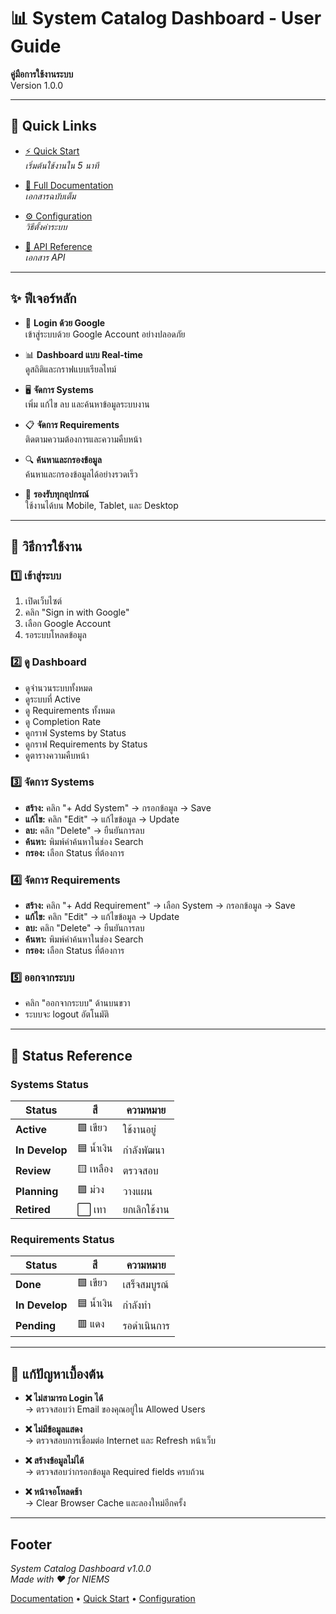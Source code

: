 # 📊 System Catalog Dashboard - User Guide

**คู่มือการใช้งานระบบ**  
Version 1.0.0

---

## 🔗 Quick Links

- [⚡ Quick Start](QUICKSTART.md)  
  _เริ่มต้นใช้งานใน 5 นาที_

- [📖 Full Documentation](README.md)  
  _เอกสารฉบับเต็ม_

- [⚙️ Configuration](CONFIG.md)  
  _วิธีตั้งค่าระบบ_

- [🔌 API Reference](postman/API_DOCUMENTATION.md)  
  _เอกสาร API_

---

## ✨ ฟีเจอร์หลัก

- 🔐 **Login ด้วย Google**  
  เข้าสู่ระบบด้วย Google Account อย่างปลอดภัย

- 📊 **Dashboard แบบ Real-time**  
  ดูสถิติและกราฟแบบเรียลไทม์

- 🖥️ **จัดการ Systems**  
  เพิ่ม แก้ไข ลบ และค้นหาข้อมูลระบบงาน

- 📋 **จัดการ Requirements**  
  ติดตามความต้องการและความคืบหน้า

- 🔍 **ค้นหาและกรองข้อมูล**  
  ค้นหาและกรองข้อมูลได้อย่างรวดเร็ว

- 📱 **รองรับทุกอุปกรณ์**  
  ใช้งานได้บน Mobile, Tablet, และ Desktop

---

## 📖 วิธีการใช้งาน

### 1️⃣ เข้าสู่ระบบ

1. เปิดเว็บไซต์
2. คลิก "Sign in with Google"
3. เลือก Google Account
4. รอระบบโหลดข้อมูล

### 2️⃣ ดู Dashboard

- ดูจำนวนระบบทั้งหมด
- ดูระบบที่ Active
- ดู Requirements ทั้งหมด
- ดู Completion Rate
- ดูกราฟ Systems by Status
- ดูกราฟ Requirements by Status
- ดูตารางความคืบหน้า

### 3️⃣ จัดการ Systems

- **สร้าง:** คลิก "+ Add System" → กรอกข้อมูล → Save
- **แก้ไข:** คลิก "Edit" → แก้ไขข้อมูล → Update
- **ลบ:** คลิก "Delete" → ยืนยันการลบ
- **ค้นหา:** พิมพ์คำค้นหาในช่อง Search
- **กรอง:** เลือก Status ที่ต้องการ

### 4️⃣ จัดการ Requirements

- **สร้าง:** คลิก "+ Add Requirement" → เลือก System → กรอกข้อมูล → Save
- **แก้ไข:** คลิก "Edit" → แก้ไขข้อมูล → Update
- **ลบ:** คลิก "Delete" → ยืนยันการลบ
- **ค้นหา:** พิมพ์คำค้นหาในช่อง Search
- **กรอง:** เลือก Status ที่ต้องการ

### 5️⃣ ออกจากระบบ

- คลิก "ออกจากระบบ" ด้านบนขวา
- ระบบจะ logout อัตโนมัติ

---

## 📌 Status Reference

### Systems Status

| Status      | สี           | ความหมาย         |
|-------------|--------------|------------------|
| **Active**      | 🟩 เขียว      | ใช้งานอยู่       |
| **In Develop**  | 🟦 น้ำเงิน     | กำลังพัฒนา       |
| **Review**      | 🟨 เหลือง     | ตรวจสอบ          |
| **Planning**    | 🟪 ม่วง       | วางแผน           |
| **Retired**     | ⬜ เทา        | ยกเลิกใช้งาน     |

### Requirements Status

| Status         | สี           | ความหมาย         |
|----------------|--------------|------------------|
| **Done**          | 🟩 เขียว      | เสร็จสมบูรณ์     |
| **In Develop**    | 🟦 น้ำเงิน     | กำลังทำ          |
| **Pending**       | 🟥 แดง        | รอดำเนินการ      |

---

## 🔧 แก้ปัญหาเบื้องต้น

- **❌ ไม่สามารถ Login ได้**  
  → ตรวจสอบว่า Email ของคุณอยู่ใน Allowed Users

- **❌ ไม่มีข้อมูลแสดง**  
  → ตรวจสอบการเชื่อมต่อ Internet และ Refresh หน้าเว็บ

- **❌ สร้างข้อมูลไม่ได้**  
  → ตรวจสอบว่ากรอกข้อมูล Required fields ครบถ้วน

- **❌ หน้าจอโหลดช้า**  
  → Clear Browser Cache และลองใหม่อีกครั้ง

---

## Footer

_System Catalog Dashboard v1.0.0_  
_Made with ❤️ for NIEMS_

[Documentation](README.md) • [Quick Start](QUICKSTART.md) • [Configuration](CONFIG.md)
